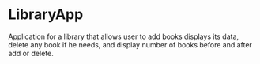 # LibraryApp
Application for a library that allows user to add books displays its data, delete any book if he needs, and display number of books before and after add or delete. 
